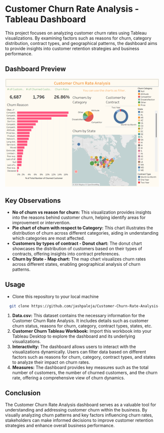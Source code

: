 # Customer Churn Rate Analysis - Tableau Dashboard
This project focuses on analyzing customer churn rates using Tableau visualizations. By examining factors such as reasons for churn, category distribution, contract types, and geographical patterns, the dashboard aims to provide insights into customer retention strategies and business performance.

## Dashboard Preview
![Dashboard Preview](Dashboard.png)

## Key Observations
- **No of churn vs reason for churn:** This visualization provides insights into the reasons behind customer churn, helping identify areas for improvement or intervention.
- **Pie chart of churn with respect to Category:** This chart illustrates the distribution of churn across different categories, aiding in understanding which categories are most affected.
- **Customers by types of contract - Donut chart:** The donut chart showcases the distribution of customers based on their types of contracts, offering insights into contract preferences.
- **Churn by State - Map chart:** The map chart visualizes churn rates across different states, enabling geographical analysis of churn patterns.

## Usage
- Clone this repository to your local machine 
```bash
  git clone https://github.com/jashpaleja/Customer-Churn-Rate-Analysis-Tableau.git
```
1. **Data.csv:** This dataset contains the necessary information for the Customer Churn Rate Analysis. It includes details such as customer churn status, reasons for churn, category, contract types, states, etc.
2. **Customer Churn Tableau Workbook:** Import this workbook into your Tableau Desktop to explore the dashboard and its underlying visualizations.
3. **Interactivity:** The dashboard allows users to interact with the visualizations dynamically. Users can filter data based on different factors such as reasons for churn, category, contract types, and states to analyze their impact on churn rates.
4. **Measures:** The dashboard provides key measures such as the total number of customers, the number of churned customers, and the churn rate, offering a comprehensive view of churn dynamics.

## Conclusion
The Customer Churn Rate Analysis dashboard serves as a valuable tool for understanding and addressing customer churn within the business. By visually analyzing churn patterns and key factors influencing churn rates, stakeholders can make informed decisions to improve customer retention strategies and enhance overall business performance.
